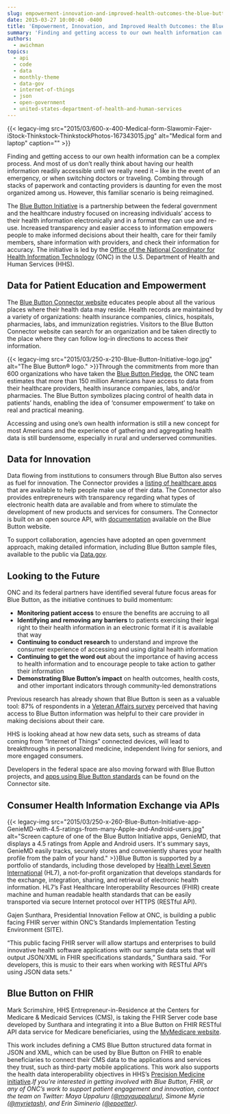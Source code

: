 ```yaml
---
slug: empowerment-innovation-and-improved-health-outcomes-the-blue-button-initiative
date: 2015-03-27 10:00:40 -0400
title: 'Empowerment, Innovation, and Improved Health Outcomes: the Blue Button Initiative'
summary: 'Finding and getting access to our own health information can be a complex process. And most of us don’t really think about having our health information readily accessible until we really need it &ndash; like in the event of an emergency, or when switching doctors or traveling. Combing through stacks of paperwork and contacting providers'
authors:
  - awichman
topics:
  - api
  - code
  - data
  - monthly-theme
  - data-gov
  - internet-of-things
  - json
  - open-government
  - united-states-department-of-health-and-human-services
---
```


{{< legacy-img src="2015/03/600-x-400-Medical-form-Slawomir-Fajer-iStock-Thinkstock-ThinkstockPhotos-167343015.jpg" alt="Medical form and laptop" caption="" >}} 

Finding and getting access to our own health information can be a complex process. And most of us don’t really think about having our health information readily accessible until we really need it – like in the event of an emergency, or when switching doctors or traveling. Combing through stacks of paperwork and contacting providers is daunting for even the most organized among us. However, this familiar scenario is being reimagined.

The [Blue Button Initiative](http://www.healthit.gov/patients-families/blue-button/about-blue-button) is a partnership between the federal government and the healthcare industry focused on increasing individuals’ access to their health information electronically and in a format they can use and re-use. Increased transparency and easier access to information empowers people to make informed decisions about their health, care for their family members, share information with providers, and check their information for accuracy. The initiative is led by the [Office of the National Coordinator for Health Information Technology](http://www.healthit.gov/newsroom/about-onc) (ONC) in the U.S. Department of Health and Human Services (HHS).

## Data for Patient Education and Empowerment

The [Blue Button Connector website](http://bluebuttonconnector.healthit.gov/) educates people about all the various places where their health data may reside. Health records are maintained by a variety of organizations: health insurance companies, clinics, hospitals, pharmacies, labs, and immunization registries. Visitors to the Blue Button Connector website can search for an organization and be taken directly to the place where they can follow log-in directions to access their information.

{{< legacy-img src="2015/03/250-x-210-Blue-Button-Initiative-logo.jpg" alt="The Blue Button® logo." >}}Through the commitments from more than 600 organizations who have taken the [Blue Button Pledge](http://www.healthit.gov/patients-families/pledge-info), the ONC team estimates that more than 150 million Americans have access to data from their healthcare providers, health insurance companies, labs, and/or pharmacies. The Blue Button symbolizes placing control of health data in patients’ hands, enabling the idea of ‘consumer empowerment’ to take on real and practical meaning.

Accessing and using one’s own health information is still a new concept for most Americans and the experience of gathering and aggregating health data is still burdensome, especially in rural and underserved communities.

## Data for Innovation

Data flowing from institutions to consumers through Blue Button also serves as fuel for innovation. The Connector provides a [listing of healthcare apps](http://bluebuttonconnector.healthit.gov/apps/) that are available to help people make use of their data. The Connector also provides entrepreneurs with transparency regarding what types of electronic health data are available and from where to stimulate the development of new products and services for consumers. The Connector is built on an open source API, with [documentation](http://bluebuttonconnector.healthit.gov/developers/) available on the Blue Button website.

To support collaboration, agencies have adopted an open government approach, making detailed information, including Blue Button sample files, available to the public via [Data.gov](http://www.data.gov/).

## Looking to the Future

ONC and its federal partners have identified several future focus areas for Blue Button, as the initiative continues to build momentum:

  * **Monitoring patient access** to ensure the benefits are accruing to all
  * **Identifying and removing any barriers** to patients exercising their legal right to their health information in an electronic format if it is available that way
  * **Continuing to conduct research** to understand and improve the consumer experience of accessing and using digital health information
  * **Continuing to get the word out** about the importance of having access to health information and to encourage people to take action to gather their information
  * **Demonstrating Blue Button’s impact** on health outcomes, health costs, and other important indicators through community-led demonstrations

Previous research has already shown that Blue Button is seen as a valuable tool: 87% of respondents in a [Veteran Affairs survey](http://www.hsrd.research.va.gov/research/abstracts.cfm?Project_ID=2141701657) perceived that having access to Blue Button information was helpful to their care provider in making decisions about their care.

HHS is looking ahead at how new data sets, such as streams of data coming from “Internet of Things” connected devices, will lead to breakthroughs in personalized medicine, independent living for seniors, and more engaged consumers.

Developers in the federal space are also moving forward with Blue Button projects, and [apps using Blue Button standards](http://bluebuttonconnector.healthit.gov/apps/) can be found on the Connector site.

## Consumer Health Information Exchange via APIs

{{< legacy-img src="2015/03/250-x-260-Blue-Button-Initiative-app-GenieMD-with-4.5-ratings-from-many-Apple-and-Android-users.jpg" alt="Screen capture of one of the Blue Button Initiative apps, GenieMD, that displays a 4.5 ratings from Apple and Android users. It's summary says, GenieMD easily tracks, securely stores and conveniently shares your health profile from the palm of your hand." >}}Blue Button is supported by a portfolio of standards, including those developed by [Health Level Seven International](http://www.hl7.org/index.cfm) (HL7), a not-for-profit organization that develops standards for the exchange, integration, sharing, and retrieval of electronic health information. HL7’s Fast Healthcare Interoperability Resources (FHIR) create machine and human readable health standards that can be easily transported via secure Internet protocol over HTTPS (RESTful API).

Gajen Sunthara, Presidential Innovation Fellow at ONC, is building a public facing FHIR server within ONC’s Standards Implementation Testing Environment (SITE).

“This public facing FHIR server will allow startups and enterprises to build innovative health software applications with our sample data sets that will output JSON/XML in FHIR specifications standards,” Sunthara said. “For developers, this is music to their ears when working with RESTful API’s using JSON data sets.”

## Blue Button on FHIR

Mark Scrimshire, HHS Entrepreneur-in-Residence at the Centers for Medicare & Medicaid Services (CMS), is taking the FHIR Server code base developed by Sunthara and integrating it into a Blue Button on FHIR RESTful API data service for Medicare beneficiaries, using the [MyMedicare website](https://www.mymedicare.gov/).

This work includes defining a CMS Blue Button structured data format in JSON and XML, which can be used by Blue Button on FHIR to enable beneficiaries to connect their CMS data to the applications and services they trust, such as third-party mobile applications. This work also supports the health data interoperability objectives in HHS’s [Precision Medicine initiative](http://www.nih.gov/precisionmedicine/)._If you’re interested in getting involved with Blue Button, FHIR, or any of ONC’s work to support patient engagement and innovation, contact the team on Twitter: Maya Uppaluru ([@mayauppaluru](https://twitter.com/@mayauppaluru)), Simone Myrie ([@myrietash](https://twitter.com/@MyrieTash)), and Erin Siminerio ([@epoetter](https://twitter.com/@epoetter))._